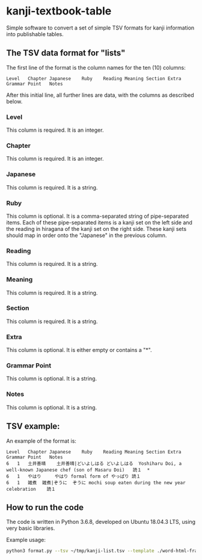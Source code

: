 # kanji-textbook-table

Simple software to convert a set of simple TSV formats for kanji
information into publishable tables.


## The TSV data format for "lists"

The first line of the format is the column names for the ten (10) columns:

```tsv
Level	Chapter	Japanese	Ruby	Reading	Meaning	Section	Extra	Grammar Point	Notes
```

After this initial line, all further lines are data, with the columns as described below.

### Level

This column is required. It is an integer.

### Chapter

This column is required. It is an integer.

### Japanese

This column is required. It is a string.

### Ruby

This column is optional. It is a comma-separated string of
pipe-separated items. Each of these pipe-separated items is a kanji
set on the left side and the reading in hiragana of the kanji set on
the right side. These kanji sets should map in order onto the
"Japanese" in the previous column.

### Reading

This column is required. It is a string.

### Meaning

This column is required. It is a string.

### Section

This column is required. It is a string.

### Extra

This column is optional. It is either empty or contains a "*".

### Grammar Point

This column is optional. It is a string.

### Notes

This column is optional. It is a string.

## TSV example:

An example of the format is:

```tsv
Level	Chapter	Japanese	Ruby	Reading	Meaning	Section	Extra	Grammar Point	Notes
6	1	土井善晴	土井善晴|どいよしはる	どいよしはる	Yoshiharu Doi, a well-known Japanese chef (son of Masaru Doi)	読１	*
6	1	やはり		やはり	formal form of やっぱり	読１
6	1	雑煮	雑煮|ぞうに	ぞうに	mochi soup eaten during the new year celebration	読１
```

## How to run the code

The code is written in Python 3.6.8, developed on Ubuntu 18.04.3 LTS,
using very basic libraries.

Example usage:

```bash
python3 format.py --tsv ~/tmp/kanji-list.tsv --template ./word-html-frame.template.html --output /tmp/out.html
```
